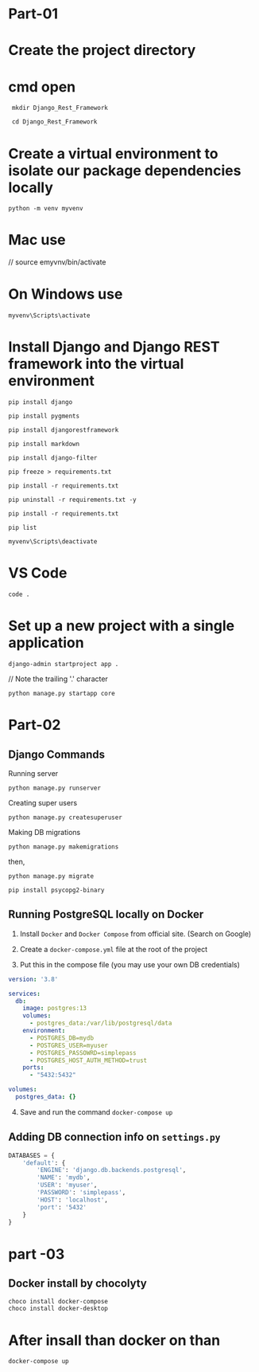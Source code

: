 # Part-01
# Create the project directory
# cmd open
```
 mkdir Django_Rest_Framework

 cd Django_Rest_Framework
```
# Create a virtual environment to isolate our package dependencies locally
```
python -m venv myvenv

```
# Mac use 
// source emyvnv/bin/activate 

# On Windows use 
```
myvenv\Scripts\activate

```
# Install Django and Django REST framework into the virtual environment
```
pip install django

pip install pygments

pip install djangorestframework

pip install markdown

pip install django-filter

pip freeze > requirements.txt

pip install -r requirements.txt

pip uninstall -r requirements.txt -y

pip install -r requirements.txt

pip list

myvenv\Scripts\deactivate

```
# VS Code
```
code .
```

# Set up a new project with a single application
```
django-admin startproject app .

```

// Note the trailing '.' character

```
python manage.py startapp core

```

# Part-02

## Django Commands

Running server
```
python manage.py runserver
```

Creating super users
```
python manage.py createsuperuser
```
Making DB migrations
```
python manage.py makemigrations
```
then,
```
python manage.py migrate
```
```
pip install psycopg2-binary

```

## Running PostgreSQL locally on Docker
1. Install `Docker` and `Docker Compose` from official site. (Search on Google)

2. Create a `docker-compose.yml` file at the root of the project

3. Put this in the compose file (you may use your own DB credentials)
```yml
version: '3.8'

services:
  db:
    image: postgres:13
    volumes:
      - postgres_data:/var/lib/postgresql/data
    environment:
      - POSTGRES_DB=mydb
      - POSTGRES_USER=myuser
      - POSTGRES_PASSOWRD=simplepass
      - POSTGRES_HOST_AUTH_METHOD=trust
    ports:
      - "5432:5432"

volumes:
  postgres_data: {}
```

4. Save and run the command `docker-compose up`

## Adding DB connection info on `settings.py`
```python
DATABASES = {
    'default': {
        'ENGINE': 'django.db.backends.postgresql',
        'NAME': 'mydb',
        'USER': 'myuser',
        'PASSWORD': 'simplepass',
        'HOST': 'localhost',
        'port': '5432'
    }
}
```

# part -03

Docker install by chocolyty
---

```
choco install docker-compose
choco install docker-desktop

```

# After insall than docker on than

```
docker-compose up

```


